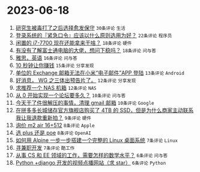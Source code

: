 # 2023-06-18

1. [研究生被毒打了之后选择愈发保守](https://www.v2ex.com/t/949652) `30条评论` `生活`
1. [登录系统的『紧急口令』应该以什么原则选用为好？](https://www.v2ex.com/t/949658) `22条评论` `程序员`
1. [闲置的 i7-7700 现在还能拿来干啥？](https://www.v2ex.com/t/949665) `18条评论` `硬件`
1. [有没有了解富士通电脑的大佬，想问下稳吗？](https://www.v2ex.com/t/949648) `18条评论` `问与答`
1. [雅思，英语](https://www.v2ex.com/t/949685) `16条评论` `问与答`
1. [10 秒钟让你赚钱](https://www.v2ex.com/t/949675) `15条评论` `分享发现`
1. [单位的 Exchange 邮箱无法在小米“电子邮件”APP 登陆](https://www.v2ex.com/t/949673) `13条评论` `Android`
1. [好消息， WG 之三体出预告片了。](https://www.v2ex.com/t/949690) `12条评论` `分享发现`
1. [求推荐一个 NAS 机箱](https://www.v2ex.com/t/949656) `12条评论` `NAS`
1. [从 0 开始实现一个论坛要多久？](https://www.v2ex.com/t/949671) `10条评论` `问与答`
1. [今天干了件很解压的事情，清理 gmail 邮箱](https://www.v2ex.com/t/949655) `10条评论` `Google`
1. [在拼多多长城储存官方旗舰店购买了 4TB 的 SSD，但是为什么商家主动联系我让我退款重新拍？](https://www.v2ex.com/t/949682) `9条评论` `硬件`
1. [询价 m2 air 16+512](https://www.v2ex.com/t/949657) `8条评论` `Apple`
1. [选 plus 还是 poe](https://www.v2ex.com/t/949653) `8条评论` `OpenAI`
1. [如何用 Alpine 一步一步搭建一个完整的 Linux 桌面系统](https://www.v2ex.com/t/949683) `7条评论` `Linux`
1. [寻兼职开发](https://www.v2ex.com/t/949670) `7条评论` `酷工作`
1. [从事 CS 和 EE 领域的工作，需要怎样的数学水平？](https://www.v2ex.com/t/949688) `6条评论` `问与答`
1. [Python +django 开发的视频点播网站（求 star）](https://www.v2ex.com/t/949669) `6条评论` `Python`
